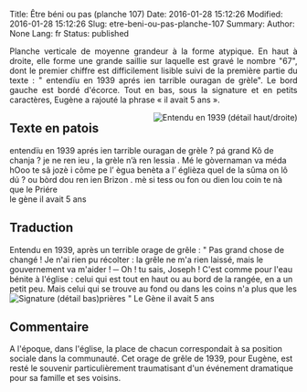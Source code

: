 Title: Être béni ou pas (planche 107)
Date: 2016-01-28 15:12:26
Modified: 2016-01-28 15:12:26
Slug: etre-beni-ou-pas-planche-107
Summary: 
Author: None
Lang: fr
Status: published

<p style="text-align:justify;">Planche verticale de moyenne grandeur à la forme atypique. En haut à droite, elle forme une grande saillie sur laquelle est gravé le nombre "67", dont le premier chiffre est difficilement lisible suivi de la première partie du texte : " entendïu en 1939 aprés ien tarrible ouragan de grèle". Le bord gauche est bordé d'écorce. Tout en bas, sous la signature et en petits caractères, Eugène a rajouté la phrase « il avait 5 ans ».</p>
<img style="float: left;" alt="" src="{static}/images/planche_107.png"><img style="float: right;" alt="Entendu en 1939 (détail haut/droite)" src="{static}/images/planche_107detail_haut-2.png">

## Texte en patois
 entendïu en 1939 aprés ien tarrible ouragan de grèle ?
 pá grand Kô de chanja   ?  je ne ren ieu , la grèle n’à  ren lessia . Mé le gòvernaman va méda   hOoo te sâ jozè i côme pe l’ ègua benèta a l’ églièza quel de la sûma on lô dú   ? ou bòrd dou ren ien Brizon . mè si tess ou fon ou dien lou coin te nà que le Priére          
                       		le  gène                       il  avait  5  ans


## Traduction
Entendu en 1939, après un terrible orage de grêle : 
" Pas grand chose de changé ! Je n'ai rien pu récolter : la grêle ne m'a rien laissé, mais le gouvernement va m'aider ! 
─  Oh ! tu sais, Joseph ! C'est comme pour l'eau bénite à l'église : celui qui est tout en haut ou au bord de la rangée, en a un petit peu. Mais celui qui se trouve au fond ou dans les coins n'a plus que les prières "
Le Gène      il avait 5 ans
<img style="float: left;" alt="Signature (détail bas)" src="{static}/images/planche_107_detail_signature-2.png">

## Commentaire
A l'époque, dans l'église, la place de chacun correspondait à sa position sociale dans la communauté.
Cet orage de grêle de 1939, pour Eugène, est resté le souvenir particulièrement traumatisant d'un événement dramatique pour sa famille et ses voisins.


